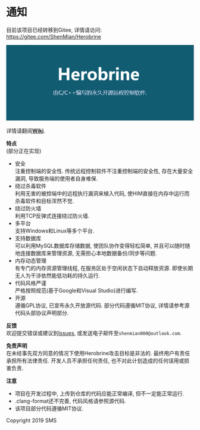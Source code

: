 # 通知
目前该项目已经转移到Gitee, 详情请访问: https://gitee.com/ShenMian/Herobrine

![横幅](banner_cn.jpg)

详情请翻阅[**Wiki**](https://gitee.com/ShenMian/Herobrine/wikis/).

 **特点**  
(部分正在实现)  
- 安全  
    注重控制端的安全性. 传统远程控制软件不注重控制端的安全性, 存在大量安全漏洞, 导致服务端的使用者自身难保.  
- 绕过杀毒软件  
    利用无害的被控端中的远程执行漏洞来植入代码, 使HIM直接在内存中运行而杀毒软件和目标浑然不觉.  
- 绕过防火墙  
    利用TCP反弹式连接绕过防火墙.
- 多平台  
    支持Windows和Linux等多个平台.  
- 支持数据库  
    可以利用MySQL数据库存储数据, 使团队协作变得轻松简单, 并且可以随时随地连接数据库来管理资源, 无需担心本地数据备份/同步等问题.  
- 内存动态管理  
    有专门的内存资源管理线程, 在服务区处于空闲状态下自动释放资源. 即使长期无人为干涉依然能低功耗的持久运行.  
- 代码风格严谨  
    严格按照规范(基于Google和Visual Studio)进行编写.  
- 开源  
    遵循GPL协议, 已宣布永久开放源代码. 部分代码遵循MIT协议, 详情请参考源代码头部协议声明部分.  

 **反馈**  
欢迎提交错误或建议到[Issues](https://gitee.com/ShenMian/Herobrine/issues), 或发送电子邮件至`shenmian000@outlook.com`.  

 **免责声明**  
在未经事先双方同意的情况下使用Herobrine攻击目标是非法的. 最终用户有责任承担所有法律责任. 开发人员不承担任何责任, 也不对此计划造成的任何误用或损害负责.  

**注意**  
- 项目在开发过程中, 上传到仓库的代码应能正常编译, 但不一定能正常运行.  
- .clang-format还不完善, 代码风格请参照源代码.  
- 该项目部分代码遵循MIT协议.   

Copyright 2019 SMS
